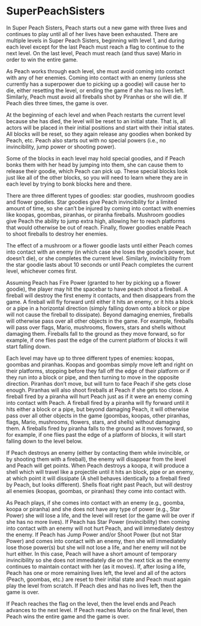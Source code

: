 # SuperPeachSisters
In Super Peach Sisters, Peach starts out a new game with three lives and continues to play
until all of her lives have been exhausted. There are multiple levels in Super Peach
Sisters, beginning with level 1, and during each level except for the last
Peach must reach a flag to continue to the next level. On the last level, Peach must reach
(and thus save) Mario in order to win the entire game.

As Peach works through each level, she must avoid coming into contact with any of her
enemies. Coming into contact with an enemy (unless she currently has a superpower due
to picking up a goodie) will cause her to die, either resetting the level, or ending the game
if she has no lives left. Similarly, Peach must avoid all fireballs shot by Piranhas or she
will die. If Peach dies three times, the game is over.

At the beginning of each level and when Peach restarts the current level because she has
died, the level will be reset to an initial state. That is, all actors will be placed in their
initial positions and start with their initial states. All blocks will be reset, so they again
release any goodies when bonked by Peach, etc. Peach also starts out with no special
powers (i.e., no invincibility, jump power or shooting power).

Some of the blocks in each level may hold special goodies, and if Peach bonks them with
her head by jumping into them, she can cause them to release their goodie, which Peach
can pick up. These special blocks look just like all of the other blocks, so you will need to
learn where they are in each level by trying to bonk blocks here and there.

There are three different types of goodies: star goodies, mushroom goodies and flower
goodies. Star goodies give Peach invincibility for a limited amount of time, so she can’t
be injured by coming into contact with enemies like koopas, goombas, piranhas, or
piranha fireballs. Mushroom goodies give Peach the ability to jump extra high, allowing
her to reach platforms that would otherwise be out of reach. Finally, flower goodies
enable Peach to shoot fireballs to destroy her enemies.

The effect of a mushroom or a flower goodie lasts until either Peach comes into contact
with an enemy (in which case she loses the goodie’s power, but doesn’t die), or she
completes the current level. Similarly, invincibility from the star goodie lasts about 10
seconds or until Peach completes the current level, whichever comes first.

Assuming Peach has Fire Power (granted to her by picking up a flower goodie), the
player may hit the spacebar to have peach shoot a fireball. A fireball will destroy the first
enemy it contacts, and then disappears from the game. A fireball will fly forward until
either it hits an enemy, or it hits a block or a pipe in a horizontal direction (simply falling
down onto a block or pipe will not cause the fireball to dissipate). Beyond damaging
enemies, fireballs will otherwise pass over all other objects in the game. For example,
fireballs will pass over flags, Mario, mushrooms, flowers, stars and shells without
damaging them. Fireballs fall to the ground as they move forward, so for example, if one
flies past the edge of the current platform of blocks it will start falling down.

Each level may have up to three different types of enemies: koopas, goombas and
piranhas. Koopas and goombas simply move left and right on their platforms, stopping
before they fall off the edge of their platform or if they run into a block or pipe, and then
turning to move in the opposite direction. Piranhas don’t move, but will turn to face
Peach if she gets close enough. Piranhas will also shoot fireballs at Peach if she gets too
close. A fireball fired by a piranha will hurt Peach just as if it were an enemy coming into
contact with Peach. A fireball fired by a piranha will fly forward until it hits either a
block or a pipe, but beyond damaging Peach, it will otherwise pass over all other objects
in the game (goombas, koopas, other piranhas, flags, Mario, mushrooms, flowers, stars,
and shells) without damaging them. A fireballs fired by piranha falls to the ground as it
moves forward, so for example, if one flies past the edge of a platform of blocks, it will
start falling down to the level below.

If Peach destroys an enemy (either by contacting them while invincible, or by shooting
them with a fireball), the enemy will disappear from the level and Peach will get points.
When Peach destroys a koopa, it will produce a shell which will travel like a projectile
until it hits an block, pipe or an enemy, at which point it will dissipate (A shell behaves
identically to a fireball fired by Peach, but looks different). Shells float right past Peach,
but will destroy all enemies (koopas, goombas, or piranhas) they come into contact with.

As Peach plays, if she comes into contact with an enemy (e.g., goomba, koopa or
piranha) and she does not have any type of power (e.g., Star Power) she will lose a life,
and the level will reset (or the game will be over if she has no more lives). If Peach has
Star Power (invincibility) then coming into contact with an enemy will not hurt Peach,
and will immediately destroy the enemy. If Peach has Jump Power and/or Shoot Power
(but not Star Power) and comes into contact with an enemy, then she will immediately
lose those power(s) but she will not lose a life, and her enemy will not be hurt either. In
this case, Peach will have a short amount of temporary invincibility so she does not
immediately die on the next tick as the enemy continues to maintain contact with her (as
it moves). If, after losing a life, Peach has one or more remaining lives left, the level and
all of the actors (Peach, goombas, etc.) are reset to their initial state and Peach must again
play the level from scratch. If Peach dies and has no lives left, then the game is over.

If Peach reaches the flag on the level, then the level ends and Peach advances to the next
level. If Peach reaches Mario on the final level, then Peach wins the entire game and the
game is over.
